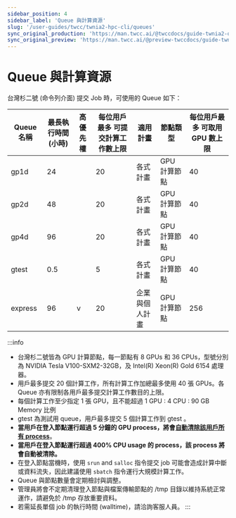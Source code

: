 ```yaml
---
sidebar_position: 4
sidebar_label: 'Queue 與計算資源'
slug: '/user-guides/twcc/twnia2-hpc-cli/queues'
sync_original_production: 'https://man.twcc.ai/@twccdocs/guide-twnia2-queue-zh' 
sync_original_preview: 'https://man.twcc.ai/@preview-twccdocs/guide-twnia2-queue-zh'
---
```


# Queue 與計算資源

台灣杉二號 (命令列介面) 提交 Job 時，可使用的 Queue 如下：

| Queue 名稱 | 最長執行時間(小時) | 高優先權 | 每位用戶最多 可提交計算工作數上限 | 適用計畫       | 節點類型     | 每位用戶最多 可取用 GPU 數上限
| ---------- | ------------------ | -------- | ---------------- | -------------- | ------------ |------------ |
| gp1d       | 24                 |          | 20               | 各式計畫       | GPU 計算節點 |40
| gp2d       | 48                 |          | 20               | 各式計畫       | GPU 計算節點 |40
| gp4d       | 96                 |          | 20               | 各式計畫       | GPU 計算節點 |40
| gtest      | 0.5                |          | 5                | 各式計畫       | GPU 計算節點 |40
| express    | 96                 | v        | 20               | 企業與個人計畫 | GPU 計算節點 |256

:::info
- 台灣杉二號皆為 GPU 計算節點，每一節點有 8 GPUs 和 36 CPUs，型號分別為 NVIDIA Tesla V100-SXM2-32GB，及 Intel(R) Xeon(R) Gold 6154 處理器。
- 用戶最多提交 20 個計算工作，所有計算工作加總最多使用 40 張 GPUs。各 Queue 亦有限制各用戶最多提交計算工作數目的上限。
- 每個計算工作至少指定 1 張 GPU，且不能超過  1 GPU : 4 CPU : 90 GB Memory 比例
- gtest 為測試用 queue，用戶最多提交 5 個計算工作到 gtest 。
- **當用戶在登入節點運行超過 5 分鐘的 GPU process，將會<ins>自動清除該用戶所有 process</ins>**。
- **當用戶在登入節點運行超過 400% CPU usage 的 process，該 process 將會自動被清除。**
- 在登入節點當機時，使用 `srun` and `salloc` 指令提交 job 可能會造成計算中斷或資料流失，因此建議使用 `sbatch` 指令運行大規模計算工作。
- Queue 與節點數量會定期檢討與調整。
- 管理員將會不定期清理登入節點與檔案傳輸節點的 /tmp 目錄以維持系統正常運作，請避免於 /tmp 存放重要資料。
- 若需延長單個 job 的執行時間 (walltime)，請洽詢客服人員。
:::